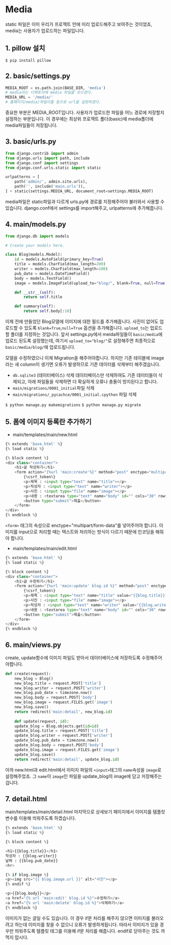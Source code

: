 # Media
static 파일은 이미 우리가 프로젝트 안에 미리 업로드해주고 보여주는 것이었죠, media는 사용자가 업로드하는 파일입니다.

## 1. pillow 설치
`$ pip install pillow`
## 2. basic/settings.py
```python
MEDIA_ROOT = os.path.join(BASE_DIR, 'media')
# media라는 디렉토리에 media 파일을 모으겠다.
MEDIA_URL = '/media/'
# 홈페이지/media/파일이름 등으로 url을 설정하겠다.
```
중요한 부분은 MEDIA_ROOT입니다. 사용자가 업로드한 파일을 어느 경로에 저장할지 설정하는 부분입니다. 이 경우에는 최상위 프로젝트 폴더(basic)에 media폴더에 media파일들이 저장됩니다.

## 3. basic/urls.py
```python
from django.contrib import admin
from django.urls import path, include
from django.conf import settings
from django.conf.urls.static import static

urlpatterns = [
    path('admin/', admin.site.urls),
    path('', include('main.urls')),
] + static(settings.MEDIA_URL, document_root=settings.MEDIA_ROOT)
```
media파일은 static파일과 다르게 urls.py에 경로를 지정해주어야 불러와서 사용할 수 있습니다. django.conf에서 settings를 import해주고, urlpatterns에 추가해줍니다.

## 4. main/models.py
```python
from django.db import models

# Create your models here.

class Blog(models.Model):
    id = models.AutoField(primary_key=True)
    title = models.CharField(max_length=200)
    writer = models.CharField(max_length=100)
    pub_date = models.DateTimeField()
    body = models.TextField()
    image = models.ImageField(upload_to="blog/", blank=True, null=True)

    def __str__(self):
        return self.title

    def summary(self):
        return self.body[:10]
```
이제 전에 만들었던 Blog모델에 이미지에 대한 필드를 추가해줍니다. 사진이 없어도 업로드할 수 있도록 `blank=True`,`null=True` 옵션을 추가해줍니다. `upload_to`는 업로드할 폴더를 지정하는 것입니다. 앞서 settings.py에서 meida파일들이 `basic/media`에 업로드 된도록 설정했는데, 여기서 `upload_to="blog/"`로 설정해주면 최종적으로 `basic/media/blog/`에 업로드됩니다.


모델을 수정하였으니 이제 Migration을 해주어야합니다. 하지만 기존 테이블에 image라는 새 column이 생기면 오류가 발생하므로 기존 데이터를 삭제부터 해주겠습니다.
- `db.sqlite3` (데이터베이스) 삭제
데이터베이스만 삭제하여도 기존 데이터들이 삭제되고, 아래 파일들을 삭제하면 더 확실하게 오류나 충돌이 방지된다고 합니다.
- `main/migrations/0001_initial`파일 삭제
- `main/migrations/_pycachce/0001_initial.cpython` 파일 삭제


`$ python manage.py makemigrations`
`$ python manage.py migrate`


## 5. 폼에 이미지 등록란 추가하기
- main/templates/main/new.html
```python
{% extends 'base.html' %}
{% load static %}

{% block content %}
<div class="container">
	<h1>글 작성하기</h1>
	<form action="{%url 'main:create'%}" method="post" enctype="multipart/form-data">
		{%csrf_token%}
		<p>제목 : <input type="text" name="title"></p>
		<p>작성자 : <input type="text" name="writer"></p>
		<p>사진 : <input type="file" name="image"></p>
		<p>내용 : <textarea type="text" name="body" id="" cols="30" rows="10"></textarea></p>
		<button type="submit">제출</button>
	</form>
</div>
{% endblock %}
````
`<form>` 태그의 속성으로 enctype="multipart/form-data"를 넣어주어야 합니다. 이미지를 input으로 처리할 때는 텍스트와 처리하는 방식이 다르기 때문에 인코딩을 해줘야 합니다.
- main/templates/main/edit.html
```python
{% extends 'base.html' %}
{% load static %}

{% block content %}
<div class="container">
	<h1>글 수정하기</h1>
	<form action="{%url 'main:update' blog.id %}" method="post" enctype="multipart/form-data">
		{%csrf_token%}
		<p>제목 : <input type="text" name="title" value="{{blog.title}}"></p>
		<p>사진 : <input type="file" name="image"></p>
		<p>작성자 : <input type="text" name="writer" value="{{blog.writer}}"></p>
		<p>내용 : <textarea type="text" name="body" id="" cols="30" rows="10">{{blog.body}}</textarea></p>
		<button type="submit">제출</button>
	</form>
</div>
{% endblock %}
```
## 6. main/views.py
create, update함수에 이미지 파일도 받아서 데이터베이스에 저장하도록 수정해주어야합니다.
```python
def create(request):
    new_blog = Blog()
    new_blog.title = request.POST['title']
    new_blog.writer = request.POST['writer']
    new_blog.pub_date = timezone.now()
    new_blog.body = request.POST['body']
    new_blog.image = request.FILES.get('image')
    new_blog.save()
    return redirect('main:detail', new_blog.id)
    
    def update(request, id):
    update_blog = Blog.objects.get(id=id)
    update_blog.title = request.POST['title']
    update_blog.writer = request.POST['writer']
    update_blog.pub_date = timezone.now()
    update_blog.body = request.POST['body']
    update_blog.image = request.FILES.get('image')
    update_blog.save()
    return redirect('main:detail', update_blog.id)
```
아까 new.html과 edit.html에서 이미지 파일의 `<input>`태그의 `name`속성을 `image`로 설정해주었죠. 그 `name`이 `image`인 파일을 update_blog의 image에 담고 저장해주는 겁니다.

## 7. detail.html
main/templates/main/detail.html
마지막으로 상세보기 페이지에서 이미지를 템플릿 변수를 이용해 띄워주도록 하겠습니다.
```python
{% extends 'base.html' %}
{% load static %}

{% block content %}

<h1>{{blog.title}}</h1>
작성자 : {{blog.writer}}
날짜 : {{blog.pub_date}}
<hr>

{% if blog.image %}
<p><img src="{{ blog.image.url }}" alt="사진"></p>
{% endif %}

<p>{{blog.body}}</p>
<a href="{% url 'main:edit' blog.id %}">수정하기</a>
<a href="{% url 'main:delete' blog.id %}">삭제하기</a>
{% endblock %}
````
이미지가 없는 글일 수도 있습니다. 이 경우 if문 처리를 해주지 않으면 이미지를 불러오려고 하는데 이미지를 찾을 수 없으니 오류가 발생하게됩니다. 따라서 이미지가 있을 경우만 띄워주도록 템플릿 태그를 이용해 if문 처리를 해줍니다. endif로 닫아주는 것도 까먹지 맙시다.
